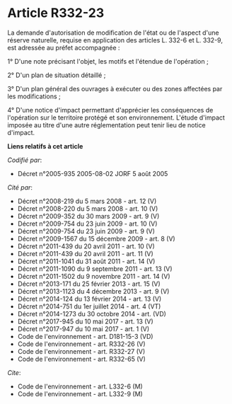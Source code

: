 # Article R332-23

La demande d'autorisation de modification de l'état ou de l'aspect d'une réserve naturelle, requise en application des
articles L. 332-6 et L. 332-9, est adressée au préfet accompagnée :

1° D'une note précisant l'objet, les motifs et l'étendue de l'opération ;

2° D'un plan de situation détaillé ;

3° D'un plan général des ouvrages à exécuter ou des zones affectées par les modifications ;

4° D'une notice d'impact permettant d'apprécier les conséquences de l'opération sur le territoire protégé et son
environnement. L'étude d'impact imposée au titre d'une autre réglementation peut tenir lieu de notice d'impact.

**Liens relatifs à cet article**

_Codifié par_:

  - Décret n°2005-935 2005-08-02 JORF 5 août 2005

_Cité par_:

  - Décret n°2008-219 du 5 mars 2008 - art. 12 (V)
  - Décret n°2008-220 du 5 mars 2008 - art. 10 (V)
  - Décret n°2009-352 du 30 mars 2009 - art. 9 (V)
  - Décret n°2009-754 du 23 juin 2009 - art. 10 (V)
  - Décret n°2009-754 du 23 juin 2009 - art. 9 (V)
  - Décret n°2009-1567 du 15 décembre 2009 - art. 8 (V)
  - Décret n°2011-439 du 20 avril 2011 - art. 10 (V)
  - Décret n°2011-439 du 20 avril 2011 - art. 11 (V)
  - Décret n°2011-1041 du 31 août 2011 - art. 14 (V)
  - Décret n°2011-1090 du 9 septembre 2011 - art. 13 (V)
  - Décret n°2011-1502 du 9 novembre 2011 - art. 14 (V)
  - Décret n°2013-171 du 25 février 2013 - art. 15 (V)
  - Décret n°2013-1123 du 4 décembre 2013 - art. 9 (V)
  - Décret n°2014-124 du 13 février 2014 - art. 13 (V)
  - Décret n°2014-751 du 1er juillet 2014 - art. 4 (VT)
  - Décret n°2014-1273 du 30 octobre 2014 - art. (VD)
  - Décret n°2017-945 du 10 mai 2017 - art. 13 (V)
  - Décret n°2017-947 du 10 mai 2017 - art. 1 (V)
  - Code de l'environnement - art. D181-15-3 (VD)
  - Code de l'environnement - art. R332-26 (V)
  - Code de l'environnement - art. R332-27 (V)
  - Code de l'environnement - art. R332-65 (V)

_Cite_:

  - Code de l'environnement - art. L332-6 (M)
  - Code de l'environnement - art. L332-9 (M)
